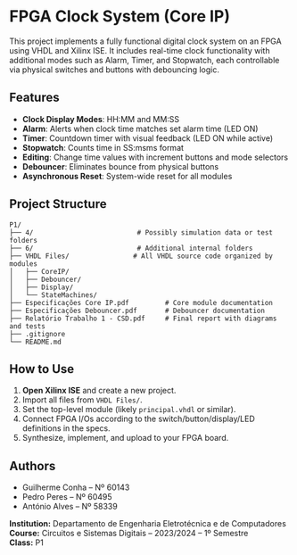 # FPGA Clock System (Core IP)

This project implements a fully functional digital clock system on an FPGA using VHDL and Xilinx ISE. It includes real-time clock functionality with additional modes such as Alarm, Timer, and Stopwatch, each controllable via physical switches and buttons with debouncing logic.

## Features

- **Clock Display Modes**: HH:MM and MM:SS
- **Alarm**: Alerts when clock time matches set alarm time (LED ON)
- **Timer**: Countdown timer with visual feedback (LED ON while active)
- **Stopwatch**: Counts time in SS:msms format
- **Editing**: Change time values with increment buttons and mode selectors
- **Debouncer**: Eliminates bounce from physical buttons
- **Asynchronous Reset**: System-wide reset for all modules

## Project Structure

```
P1/
├── 4/                          # Possibly simulation data or test folders
├── 6/                          # Additional internal folders
├── VHDL Files/                # All VHDL source code organized by modules
│   ├── CoreIP/
│   ├── Debouncer/
│   ├── Display/
│   └── StateMachines/
├── Especificações Core IP.pdf         # Core module documentation
├── Especificações Debouncer.pdf       # Debouncer documentation
├── Relatório Trabalho 1 - CSD.pdf     # Final report with diagrams and tests
├── .gitignore
└── README.md
```

## How to Use

1. **Open Xilinx ISE** and create a new project.
2. Import all files from `VHDL Files/`.
3. Set the top-level module (likely `principal.vhdl` or similar).
4. Connect FPGA I/Os according to the switch/button/display/LED definitions in the specs.
5. Synthesize, implement, and upload to your FPGA board.

## Authors

- Guilherme Conha – Nº 60143  
- Pedro Peres – Nº 60495  
- António Alves – Nº 58339  

**Institution:** Departamento de Engenharia Eletrotécnica e de Computadores  
**Course:** Circuitos e Sistemas Digitais – 2023/2024 – 1º Semestre  
**Class:** P1
